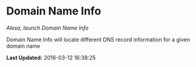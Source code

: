 # Domain Name Info
*Alexa, launch Domain Name Info*

Domain Name Info will locate different DNS record information for a given domain name

**Last Updated:** 2016-03-12 16:38:25